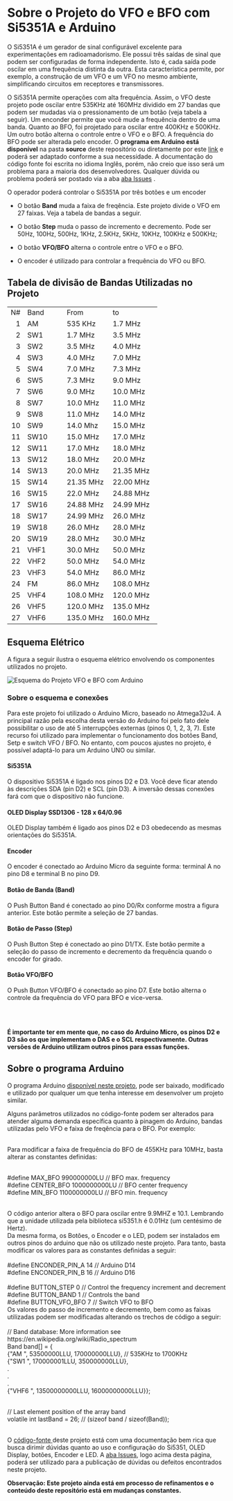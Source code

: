 <H1>Sobre o Projeto do VFO e BFO com Si5351A e Arduino</H1>

<P>
O Si5351A é um gerador de sinal configurável excelente para experimentações em radioamadorismo. Ele possui três saídas de sinal que podem ser configuradas de forma  independente. Isto é, cada saída pode oscilar em uma frequência distinta da outra. Esta característica permite, por exemplo, a construção de um VFO e um VFO no mesmo ambiente, simplificando circuitos em receptores e  transmissores. 
</P>

<P>
O Si5351A permite operações com alta frequência. Assim, o VFO deste projeto pode oscilar entre 535KHz até 160MHz dividido em 27 bandas que podem ser mudadas via o pressionamento de um botão (veja tabela a seguir). Um enconder permite que você mude a frequência dentro de uma banda. Quanto ao  BFO, foi projetado para oscilar entre 400KHz e 500KHz.  Um outro botão alterna o controle entre o VFO e o BFO. A frequência do BFO pode ser alterada pelo encoder.  O <B>programa em Arduino  está disponível</B> na pasta <B>source</B> deste repositório ou diretamente por este <a href="https://github.com/pu2clr/VFO_BFO_OLED_ARDUINO/blob/master/source/si5351_vfobfo.ino">link</a> e poderá ser adaptado conforme a sua necessidade.  A documentação do código fonte foi escrita no idioma Inglês, porém, não creio que isso será um problema para a maioria dos desenvolvedores. Qualquer dúvida ou problema poderá ser postado via a aba <a href="https://github.com/pu2clr/VFO_BFO_OLED_ARDUINO/issues">aba Issues</a> .
</P>



<P>
O operador poderá controlar o Si5351A por três botões e um encoder
<ul>
	<li><p><span style="font-variant: normal"> </span><span lang="en-US">O
	botão <B>Band</B> muda a faixa de freqência. Este projeto divide o VFO em 27 faixas. Veja a tabela de bandas a seguir.</span>
	</p>
	<li><p><span style="font-variant: normal"> </span><span lang="en-US">O
	botão <B>Step</B> muda o passo de incremento e decremento. Pode ser 50Hz, 100Hz, 500Hz, 1KHz, 2.5KHz, 5KHz, 10KHz, 100KHz e 500KHz; </span>
	</p>
	<li><p><span lang="en-US">O botão <B>VFO/BFO</B>
	alterna o controle entre o VFO e o BFO.</span></p>
	<li><p><span lang="en-US">O encoder é utilizado para controlar a frequência do VFO ou BFO.</span></p>
</ul>
</P>

<H2>Tabela de divisão de Bandas Utilizadas no Projeto</H2>
<table cellspacing="0" border="0">
	<colgroup width="37"></colgroup>
	<colgroup width="91"></colgroup>
	<colgroup width="106"></colgroup>
	<colgroup width="111"></colgroup>
	<tr>
		<td height="23" align="left">N#</td>
		<td align="left">Band</td>
		<td align="left">From</td>
		<td align="left">to</td>
	</tr>
	<tr>
		<td height="23" align="right" sdval="1" sdnum="1046;">1</td>
		<td align="left">AM   </td>
		<td align="left"> 535 KHz</td>
		<td align="left"> 1.7 MHz</td>
	</tr>
	<tr>
		<td height="23" align="right" sdval="2" sdnum="1046;">2</td>
		<td align="left">SW1  </td>
		<td align="left"> 1.7 MHz</td>
		<td align="left"> 3.5 MHz</td>
	</tr>
	<tr>
		<td height="23" align="right" sdval="3" sdnum="1046;">3</td>
		<td align="left">SW2  </td>
		<td align="left"> 3.5 MHz</td>
		<td align="left"> 4.0 MHz</td>
	</tr>
	<tr>
		<td height="23" align="right" sdval="4" sdnum="1046;">4</td>
		<td align="left">SW3  </td>
		<td align="left"> 4.0 MHz</td>
		<td align="left"> 7.0 MHz</td>
	</tr>
	<tr>
		<td height="23" align="right" sdval="5" sdnum="1046;">5</td>
		<td align="left">SW4  </td>
		<td align="left"> 7.0 MHz</td>
		<td align="left"> 7.3 MHz</td>
	</tr>
	<tr>
		<td height="23" align="right" sdval="6" sdnum="1046;">6</td>
		<td align="left">SW5  </td>
		<td align="left"> 7.3 MHz</td>
		<td align="left"> 9.0 MHz</td>
	</tr>
	<tr>
		<td height="23" align="right" sdval="7" sdnum="1046;">7</td>
		<td align="left">SW6  </td>
		<td align="left"> 9.0 MHz</td>
		<td align="left"> 10.0 MHz</td>
	</tr>
	<tr>
		<td height="23" align="right" sdval="8" sdnum="1046;">8</td>
		<td align="left">SW7  </td>
		<td align="left"> 10.0 MHz</td>
		<td align="left"> 11.0 MHz</td>
	</tr>
	<tr>
		<td height="23" align="right" sdval="9" sdnum="1046;">9</td>
		<td align="left">SW8  </td>
		<td align="left"> 11.0 MHz</td>
		<td align="left"> 14.0 MHz</td>
	</tr>
	<tr>
		<td height="23" align="right" sdval="10" sdnum="1046;">10</td>
		<td align="left">SW9  </td>
		<td align="left"> 14.0 Mhz</td>
		<td align="left"> 15.0 MHz</td>
	</tr>
	<tr>
		<td height="23" align="right" sdval="11" sdnum="1046;">11</td>
		<td align="left">SW10 </td>
		<td align="left"> 15.0 MHz</td>
		<td align="left"> 17.0 MHz</td>
	</tr>
	<tr>
		<td height="23" align="right" sdval="12" sdnum="1046;">12</td>
		<td align="left">SW11 </td>
		<td align="left"> 17.0 MHz</td>
		<td align="left"> 18.0 MHz</td>
	</tr>
	<tr>
		<td height="23" align="right" sdval="13" sdnum="1046;">13</td>
		<td align="left">SW12 </td>
		<td align="left"> 18.0 MHz</td>
		<td align="left"> 20.0 MHz</td>
	</tr>
	<tr>
		<td height="23" align="right" sdval="14" sdnum="1046;">14</td>
		<td align="left">SW13 </td>
		<td align="left"> 20.0 MHz</td>
		<td align="left"> 21.35 MHz</td>
	</tr>
	<tr>
		<td height="23" align="right" sdval="15" sdnum="1046;">15</td>
		<td align="left">SW14 </td>
		<td align="left"> 21.35 MHz</td>
		<td align="left">22.00 MHz</td>
	</tr>
	<tr>
		<td height="23" align="right" sdval="16" sdnum="1046;">16</td>
		<td align="left">SW15 </td>
		<td align="left"> 22.0 MHz</td>
		<td align="left"> 24.88 MHz</td>
	</tr>
	<tr>
		<td height="23" align="right" sdval="17" sdnum="1046;">17</td>
		<td align="left">SW16 </td>
		<td align="left"> 24.88 MHz</td>
		<td align="left"> 24.99 MHz</td>
	</tr>
	<tr>
		<td height="23" align="right" sdval="18" sdnum="1046;">18</td>
		<td align="left">SW17 </td>
		<td align="left"> 24.99 MHz</td>
		<td align="left"> 26.0 MHz</td>
	</tr>
	<tr>
		<td height="23" align="right" sdval="19" sdnum="1046;">19</td>
		<td align="left">SW18 </td>
		<td align="left"> 26.0 MHz</td>
		<td align="left"> 28.0 MHz</td>
	</tr>
	<tr>
		<td height="23" align="right" sdval="20" sdnum="1046;">20</td>
		<td align="left">SW19 </td>
		<td align="left"> 28.0 MHz</td>
		<td align="left"> 30.0 MHz</td>
	</tr>
	<tr>
		<td height="23" align="right" sdval="21" sdnum="1046;">21</td>
		<td align="left">VHF1 </td>
		<td align="left"> 30.0 MHz</td>
		<td align="left"> 50.0 MHz</td>
	</tr>
	<tr>
		<td height="23" align="right" sdval="22" sdnum="1046;">22</td>
		<td align="left">VHF2 </td>
		<td align="left"> 50.0 MHz</td>
		<td align="left"> 54.0 MHz</td>
	</tr>
	<tr>
		<td height="23" align="right" sdval="23" sdnum="1046;">23</td>
		<td align="left">VHF3 </td>
		<td align="left"> 54.0 MHz</td>
		<td align="left"> 86.0 MHz</td>
	</tr>
	<tr>
		<td height="23" align="right" sdval="24" sdnum="1046;">24</td>
		<td align="left">FM   </td>
		<td align="left"> 86.0 MHz</td>
		<td align="left"> 108.0 MHz</td>
	</tr>
	<tr>
		<td height="23" align="right" sdval="25" sdnum="1046;">25</td>
		<td align="left">VHF4 </td>
		<td align="left"> 108.0 MHz</td>
		<td align="left"> 120.0 MHz </td>
	</tr>
	<tr>
		<td height="23" align="right" sdval="26" sdnum="1046;">26</td>
		<td align="left">VHF5 </td>
		<td align="left"> 120.0 MHz</td>
		<td align="left"> 135.0 MHz</td>
	</tr>
	<tr>
		<td height="23" align="right" sdval="27" sdnum="1046;">27</td>
		<td align="left">VHF6 </td>
		<td align="left"> 135.0 MHz</td>
		<td align="left"> 160.0 MHz</td>
	</tr>
</table>




<H2>Esquema Elétrico</H2>

<P> A figura a seguir ilustra o esquema elétrico envolvendo os componentes utilizados no projeto. </P>

 <img src="https://github.com/pu2clr/VFO_BFO_OLED_ARDUINO/blob/master/schematic/vfobfo_schematic_fritzing_image.jpg" alt="Esquema do Projeto VFO e BFO com Arduino">




<H3>Sobre o esquema e conexões</H3>
<P>
Para este projeto foi utilizado o Arduino Micro, baseado no Atmega32u4. A principal razão pela escolha desta versão do Arduino foi pelo fato dele possibilitar o uso de até 5 interrupções externas (pinos 0, 1, 2, 3, 7). Este recurso foi utilizado para implementar o funcionamento dos botões Band, Setp e switch VFO / BFO. No entanto, com poucos ajustes no projeto, é possível adaptá-lo para um Arduino UNO ou similar. 
</P>
<H4>Si5351A</H4>
<P>O dispositivo Si5351A é ligado nos pinos D2 e D3. Você deve ficar atendo às descrições SDA (pin D2) e SCL (pin D3). A inversão dessas conexões fará com que o dispositivo não funcione. </P>

<H4>OLED Display SSD1306 - 128 x 64/0.96</H4>
<P>OLED Display também é ligado aos pinos D2 e D3 obedecendo as mesmas orientações do Si5351A.</P>  

<H4>Encoder</H4>
<P>O encoder é conectado ao Arduino Micro da seguinte forma: terminal A no pino D8 e terminal B no pino D9.</P> 

<H4>Botão de Banda (Band)</H4>
<P>
O Push Button Band é conectado ao pino D0/Rx conforme mostra a figura anterior. Este botão permite a seleção de 27 bandas.</P> 

<H4>Botão de Passo (Step)</H4>
<P>
O Push Button Step é conectado ao pino D1/TX. 
Este botão permite a seleção do passo de incremento e decremento da frequência quando o encoder for girado. </P>

<H4>Botão VFO/BFO</H4>
<P>
O Push Button VFO/BFO é conectado ao pino D7. 
Este botão alterna o controle da frequência do VFO para BFO e vice-versa. </P>

<BR>
<BR>
<P>
<B>
É importante ter em mente que, no caso do Arduino Micro, os pinos D2 e D3 são os que implementam o DAS e o SCL respectivamente. Outras versões de Arduino utilizam outros pinos para essas funções. 
</B>
</P>


<H2>Sobre o programa Arduino</H2>

<P>
O programa Arduino <a href="https://github.com/pu2clr/VFO_BFO_OLED_ARDUINO/blob/master/source/si5351_vfobfo.ino">disponível neste projeto</a>, pode ser baixado, modificado e utilizado por qualquer um que tenha interesse em desenvolver um projeto similar.  
</P>
<P>
Alguns parâmetros utilizados no código-fonte podem ser alterados para atender alguma demanda específica quanto à pinagem do Arduino, bandas utilizadas pelo VFO  e faixa de freqência para o BFO. Por exemplo:</P> 
<BR>
Para modificar a faixa de frequência do BFO de 455KHz para 10MHz, basta alterar as constantes definidas:

<BR>#define MAX_BFO      990000000LU    // BFO max. frequency
<BR>#define CENTER_BFO  1000000000LU    // BFO center frequency
<BR>#define MIN_BFO     1100000000LU    // BFO min. frequency 

<BR>
O código anterior altera o BFO para oscilar entre 9.9MHZ e 10.1. Lembrando que a unidade utilizada pela biblioteca si5351.h é 0.01Hz (um centésimo de Hertz). 
<BR>
Da mesma forma, os Botões, o Encoder e o LED, podem ser instalados em outros pinos do arduino que não os utilizado neste projeto. Para tanto, basta modificar os valores para as constantes definidas a seguir: 
<BR>
<BR>#define ENCONDER_PIN_A 14 // Arduino  D14
<BR>#define ENCONDER_PIN_B 16 // Arduino  D16
<BR>
<BR>#define BUTTON_STEP 0    // Control the frequency increment and decrement
<BR>#define BUTTON_BAND 1    // Controls the band
<BR>#define BUTTON_VFO_BFO 7 // Switch VFO to BFO
<BR>
Os valores do passo de incremento e decremento, bem como as faixas utilizadas podem ser modificadas alterando os trechos de código a seguir: 
<BR>
<BR>// Band database:  More information see  https://en.wikipedia.org/wiki/Radio_spectrum
<BR>Band band[] = {
<BR>    {"AM   ", 53500000LLU, 170000000LLU},     // 535KHz to 1700KHz
<BR>    {"SW1  ", 170000001LLU, 350000000LLU},
<BR>	.
<BR>	.
<BR>	.
<BR>    {"VHF6 ", 13500000000LLU, 16000000000LLU}};

<BR>// Last element position of the array band
<BR>volatile int lastBand = 26;   // (sizeof band / sizeof(Band));	
<BR>
<P>
O <a href="https://github.com/pu2clr/VFO_BFO_OLED_ARDUINO/blob/master/source/si5351_vfobfo.ino">código-fonte </a> deste projeto está com uma documentação bem rica que busca dirimir dúvidas quanto ao uso e configuração do Si5351, OLED Display, botões, Encoder e LED. A <a href="https://github.com/pu2clr/VFO_BFO_OLED_ARDUINO/issues">aba Issues</a>, logo acima desta página, poderá ser utilizado para a publicação de dúvidas ou defeitos encontrados neste projeto.    
</P>

<P>
<B>
Observação: Este projeto ainda está em processo de refinamentos e o conteúdo deste repositório está em  mudanças constantes.  
</B>
</P>

